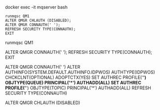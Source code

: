 docker exec -it mqserver bash

```
runmqsc QM1
ALTER QMGR CHLAUTH (DISABLED);
ALTER QMGR CONNAUTH(' ');
REFRESH SECURITY TYPE(CONNAUTH);
EXIT 
```


runmqsc QM1


ALTER QMGR CONNAUTH(' ');
REFRESH SECURITY TYPE(CONNAUTH);
EXIT 

ALTER QMGR CONNAUTH(' ')
ALTER AUTHINFO(SYSTEM.DEFAULT.AUTHINFO.IDPWOS) AUTHTYPE(IDPWOS) CHCKCLNT(OPTIONAL) ADOPTCTX(YES)
SET AUTHREC PROFILE('**') OBJTYPE(QUEUE) PRINCIPAL('*') AUTHADD(ALL)
SET AUTHREC PROFILE('**') OBJTYPE(TOPIC) PRINCIPAL('*') AUTHADD(ALL)
REFRESH SECURITY TYPE(CONNAUTH)


ALTER QMGR CHLAUTH (DISABLED)